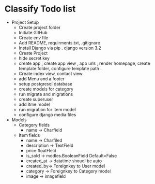 
# Classify Todo list 

* Project Setup
    * Create project folder 
    * Initiate GitHub 
    * Create env file 
    * Add README, requirments.txt, .gitignore
    * Install Django via pip . django version 3.2
    * Create Project 
    * hide secret key 
    * create app , create app view , app urls , render homepage, create template folder, configure template path .
    * Create index view, contact view 
    * add Menu and a footer 
    * setup postgresql database 
    * create models for category 
    * run migrate and migrations 
    * create superuser 
    * add itme model 
    * run migration for item model 
    * configure django media files 
* Models
    * Category fields  
      * name &rarr; Charfield 
    * Item fields 
      * name &rarr; Charfiled 
      * description &rarr; TextField 
      * price floatFIeld
      * is_sold &rarr; modles.BooleanField Default=False 
      * created_at &rarr; datatime shoudl be auto 
      * created_by&rarr; Foreignkey to User model 
      * category &rarr; Foreignkey to Category model 
      * image &rarr; imagefield 

